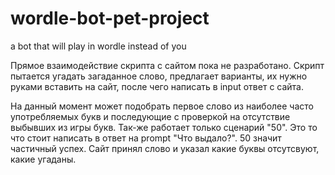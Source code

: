 # wordle-bot-pet-project
a bot that will play in wordle instead of you

Прямое взаимодействие скрипта с сайтом пока не разработано. Скрипт пытается угадать загаданное слово, предлагает варианты, их нужно руками вставить на сайт, после чего написать в input ответ с сайта.

На данный момент может подобрать первое слово из наиболее часто употребляемых букв и последующие с проверкой на отсутствие выбывших из игры букв.
Так-же работает только сценарий "50". Это то что стоит написать в ответ на prompt "Что выдало?". 50 значит частичный успех. Сайт принял слово и указал какие буквы отсутсвуют, какие угаданы.
